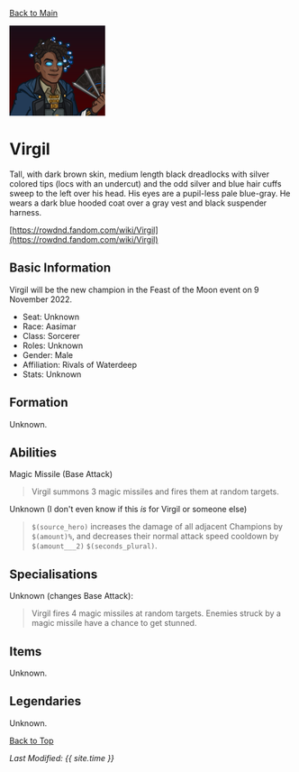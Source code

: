 [Back to Main](index.md)

![Profile Picture](images/profile_virgil.png)
# Virgil
Tall, with dark brown skin, medium length black dreadlocks with silver colored tips (locs with an undercut) and the odd silver and blue hair cuffs sweep to the left over his head. His eyes are a pupil-less pale blue-gray. He wears a dark blue hooded coat over a gray vest and black suspender harness.

[https://rowdnd.fandom.com/wiki/Virgil](https://rowdnd.fandom.com/wiki/Virgil)

## Basic Information
Virgil will be the new champion in the Feast of the Moon event on 9 November 2022.

* Seat: Unknown
* Race: Aasimar
* Class: Sorcerer
* Roles: Unknown
* Gender: Male
* Affiliation: Rivals of Waterdeep
* Stats: Unknown

## Formation
Unknown.
<!-- Uncomment once formation is available. -->
<!-- ![Formation Layout](images/formation_virgil.png) -->

## Abilities
Magic Missile (Base Attack)
> Virgil summons 3 magic missiles and fires them at random targets.

Unknown (I don't even know if this *is* for Virgil or someone else)
> `$(source_hero)` increases the damage of all adjacent Champions by `$(amount)%`, and decreases their normal attack speed cooldown by `$(amount___2)` `$(seconds_plural)`.

## Specialisations
Unknown (changes Base Attack):
> Virgil fires 4 magic missiles at random targets. Enemies struck by a magic missile have a chance to get stunned.

## Items
Unknown.

## Legendaries
Unknown.

[Back to Top](#top)

*Last Modified: {{ site.time }}*